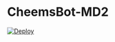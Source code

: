 # CheemsBot-MD2
[![Deploy](https://www.herokucdn.com/deploy/button.svg)](https://heroku.com/deploy?template=https://github.com/arunodmanoharaofficialbot/CheemsBot-MD2/)
